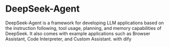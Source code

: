 # DeepSeek-Agent
DeepSeek-Agent is a framework for developing LLM applications based on the instruction following, tool usage, planning, and memory capabilities of DeepSeek. It also comes with example applications such as Browser Assistant, Code Interpreter, and Custom Assistant. with dify
